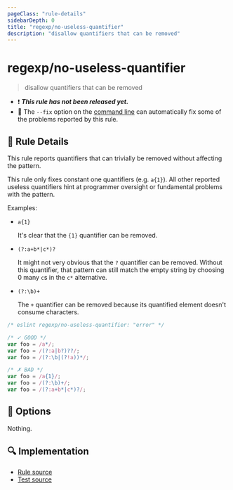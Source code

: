 ```yaml
---
pageClass: "rule-details"
sidebarDepth: 0
title: "regexp/no-useless-quantifier"
description: "disallow quantifiers that can be removed"
---
```

# regexp/no-useless-quantifier

> disallow quantifiers that can be removed

- :exclamation: <badge text="This rule has not been released yet." vertical="middle" type="error"> ***This rule has not been released yet.*** </badge>
- :wrench: The `--fix` option on the [command line](https://eslint.org/docs/user-guide/command-line-interface#fixing-problems) can automatically fix some of the problems reported by this rule.

## :book: Rule Details

This rule reports quantifiers that can trivially be removed without affecting the pattern.

This rule only fixes constant one quantifiers (e.g. `a{1}`). All other reported useless quantifiers hint at programmer oversight or fundamental problems with the pattern.

Examples:

- `a{1}`

  It's clear that the `{1}` quantifier can be removed.

- `(?:a+b*|c*)?`

  It might not very obvious that the `?` quantifier can be removed. Without this quantifier, that pattern can still match the empty string by choosing 0 many `c`s in the `c*` alternative.

- `(?:\b)+`

  The `+` quantifier can be removed because its quantified element doesn't consume characters.

<eslint-code-block fix>

```js
/* eslint regexp/no-useless-quantifier: "error" */

/* ✓ GOOD */
var foo = /a*/;
var foo = /(?:a|b?)??/;
var foo = /(?:\b|(?!a))*/;

/* ✗ BAD */
var foo = /a{1}/;
var foo = /(?:\b)+/;
var foo = /(?:a+b*|c*)?/;
```

</eslint-code-block>

## :wrench: Options

Nothing.

## :mag: Implementation

- [Rule source](https://github.com/ota-meshi/eslint-plugin-regexp/blob/master/lib/rules/no-useless-quantifier.ts)
- [Test source](https://github.com/ota-meshi/eslint-plugin-regexp/blob/master/tests/lib/rules/no-useless-quantifier.ts)

